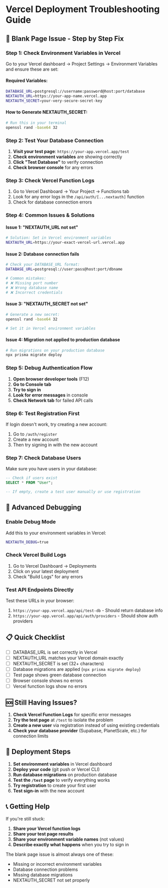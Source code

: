 # Vercel Deployment Troubleshooting Guide

## 🚨 **Blank Page Issue - Step by Step Fix**

### **Step 1: Check Environment Variables in Vercel**

Go to your Vercel dashboard → Project Settings → Environment Variables and ensure these are set:

#### **Required Variables:**
```bash
DATABASE_URL=postgresql://username:password@host:port/database
NEXTAUTH_URL=https://your-app-name.vercel.app
NEXTAUTH_SECRET=your-very-secure-secret-key
```

#### **How to Generate NEXTAUTH_SECRET:**
```bash
# Run this in your terminal
openssl rand -base64 32
```

### **Step 2: Test Your Database Connection**

1. **Visit your test page**: `https://your-app.vercel.app/test`
2. **Check environment variables** are showing correctly
3. **Click "Test Database"** to verify connection
4. **Check browser console** for any errors

### **Step 3: Check Vercel Function Logs**

1. Go to Vercel Dashboard → Your Project → Functions tab
2. Look for any error logs in the `/api/auth/[...nextauth]` function
3. Check for database connection errors

### **Step 4: Common Issues & Solutions**

#### **Issue 1: "NEXTAUTH_URL not set"**
```bash
# Solution: Set in Vercel environment variables
NEXTAUTH_URL=https://your-exact-vercel-url.vercel.app
```

#### **Issue 2: Database connection fails**
```bash
# Check your DATABASE_URL format:
DATABASE_URL=postgresql://user:pass@host:port/dbname

# Common mistakes:
# ❌ Missing port number
# ❌ Wrong database name
# ❌ Incorrect credentials
```

#### **Issue 3: "NEXTAUTH_SECRET not set"**
```bash
# Generate a new secret:
openssl rand -base64 32

# Set it in Vercel environment variables
```

#### **Issue 4: Migration not applied to production database**
```bash
# Run migrations on your production database
npx prisma migrate deploy
```

### **Step 5: Debug Authentication Flow**

1. **Open browser developer tools** (F12)
2. **Go to Console tab**
3. **Try to sign in**
4. **Look for error messages** in console
5. **Check Network tab** for failed API calls

### **Step 6: Test Registration First**

If login doesn't work, try creating a new account:

1. Go to `/auth/register`
2. Create a new account
3. Then try signing in with the new account

### **Step 7: Check Database Users**

Make sure you have users in your database:

```sql
-- Check if users exist
SELECT * FROM "User";

-- If empty, create a test user manually or use registration
```

## 🔧 **Advanced Debugging**

### **Enable Debug Mode**

Add this to your environment variables in Vercel:
```bash
NEXTAUTH_DEBUG=true
```

### **Check Vercel Build Logs**

1. Go to Vercel Dashboard → Deployments
2. Click on your latest deployment
3. Check "Build Logs" for any errors

### **Test API Endpoints Directly**

Test these URLs in your browser:

1. `https://your-app.vercel.app/api/test-db` - Should return database info
2. `https://your-app.vercel.app/api/auth/providers` - Should show auth providers

## 📋 **Quick Checklist**

- [ ] DATABASE_URL is set correctly in Vercel
- [ ] NEXTAUTH_URL matches your Vercel domain exactly
- [ ] NEXTAUTH_SECRET is set (32+ characters)
- [ ] Database migrations are applied (`npx prisma migrate deploy`)
- [ ] Test page shows green database connection
- [ ] Browser console shows no errors
- [ ] Vercel function logs show no errors

## 🆘 **Still Having Issues?**

1. **Check Vercel Function Logs** for specific error messages
2. **Try the test page** at `/test` to isolate the problem
3. **Create a new user** via registration instead of using existing credentials
4. **Check your database provider** (Supabase, PlanetScale, etc.) for connection limits

## 🚀 **Deployment Steps**

1. **Set environment variables** in Vercel dashboard
2. **Deploy your code** (git push or Vercel CLI)
3. **Run database migrations** on production database
4. **Test the `/test` page** to verify everything works
5. **Try registration** to create your first user
6. **Test sign-in** with the new account

## 📞 **Getting Help**

If you're still stuck:

1. **Share your Vercel function logs**
2. **Share your test page results**
3. **Share your environment variable names** (not values)
4. **Describe exactly what happens** when you try to sign in

The blank page issue is almost always one of these:
- Missing or incorrect environment variables
- Database connection problems
- Missing database migrations
- NEXTAUTH_SECRET not set properly
